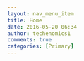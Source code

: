 ```yaml
---
layout: nav_menu_item
title: Home
date: 2016-05-20 06:34
author: techenomics1
comments: true
categories: [Primary]
---
```


